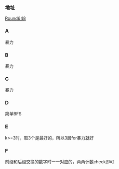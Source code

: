 ### 地址

[Round648](https://codeforces.com/contest/1365)



### A

暴力



### B

暴力



### C

暴力



### D

简单BFS



### E

k>=3时，取3个是最好的，所以3层for暴力就好



### F

前缀和后缀交换的数字时一一对应的，两两计数check即可